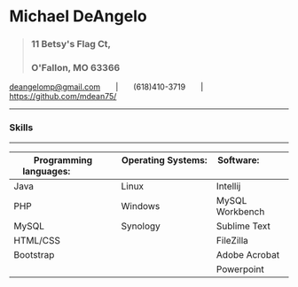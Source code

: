 # Michael DeAngelo
>### 11 Betsy's Flag Ct,
>### O'Fallon, MO  63366

deangelomp@gmail.com &nbsp; &nbsp; &nbsp; | &nbsp; &nbsp; &nbsp; (618)410-3719 &nbsp; &nbsp; &nbsp;  |  &nbsp; &nbsp; &nbsp; https://github.com/mdean75/ &nbsp; &nbsp; &nbsp;

 ***

### Skills
***


| Programming languages:  &nbsp; &nbsp; &nbsp; &nbsp; &nbsp; &nbsp; &nbsp; | Operating Systems: &nbsp; &nbsp; &nbsp; &nbsp; &nbsp; &nbsp; &nbsp; &nbsp; &nbsp; &nbsp; | Software: &nbsp; &nbsp; &nbsp; &nbsp; &nbsp; &nbsp; &nbsp; &nbsp; &nbsp; &nbsp; |
| ------------- | ------------- | ------------- |
| Java  | Linux  | Intellij  |
| PHP  | Windows  | MySQL Workbench |
| MySQL | Synology | Sublime Text |
| HTML/CSS |  | FileZilla |
| Bootstrap |  | Adobe Acrobat |
|  |  | Powerpoint |